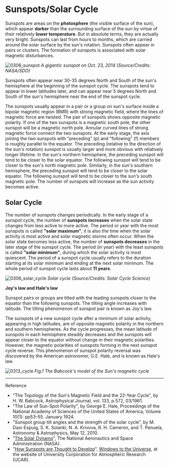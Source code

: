 # Sunspots/Solar Cycle

Sunspots are areas on the **photosphere** (the visible surface of the sun), which appear **darker** than the surrounding surface of the sun by virtue of their relatively **lower temperature**.  But in absolute terms, they are actually very bright. Sunspots can last from hours to months, which are carried around the solar surface by the sun's rotation. Sunspots often appear in pairs or clusters. The formation of sunspots is associated with solar magnetic disturbances.

 ![0306_sunspot](./static/0306_sunspot.jpg)
*A gigantic sunspot on Oct. 23, 2014 (Source/Credits: NASA/SDO)*

Sunspots often appear near 30-35 degrees North and South of the sun's hemisphere at the beginning of the sunspot cycle. The sunspots tend to appear in lower latitudes later, and can appear near 5 degrees North and South of the sun's hemisphere near the end of the sunspot cycle.

The sunspots usually appear in a pair or a group on sun's surface inside a bipolar magnetic region (BMR) with strong magnetic field, where the lines of magnetic force are twisted. The pair of sunspots shows opposite magnetic polarity. If one of the two sunspots is a magnetic south pole, the other sunspot will be a magnetic north pole. Annular curved lines of strong magnetic force connect the two sunspots. At the early stage, the axis joining the two sunspots with "preceding" (p) and "following" (f) members is roughly parallel to the equator. The preceding (relative to the direction of the sun's rotation) sunspot is usually larger and more obvious with relatively longer lifetime. In the sun's northern hemisphere, the preceding sunspot will tend to be closer to the solar equator. The following sunspot will tend to be closer to the sun's north magnetic pole. Similarly, in the sun's southern hemisphere, the preceding sunspot will tend to be closer to the solar equator. The following sunspot will tend to be closer to the sun's south magnetic pole. The number of sunspots will increase as the sun activity becomes active.

## Solar Cycle
The number of sunspots changes periodically. In the early stage of a sunspot cycle, the number of **sunspots increases** when the solar state changes from less active to more active. The period or year with the most sunspots is called **"solar maximum"**, it is also the time when the solar activity is most active and solar magnetic storms often occur. When the solar state becomes less active, the number of **sunspots decreases** in the later stage of the sunspot cycle. The period (in year) with the least sunspots is called **"solar minimum"**, during which the solar activity is most quiescent. The period of a sunspot cycle usually refers to the duration starting at its solar minimum and ending at the next solar minimum. The whole period of sunspot cycle lasts about **11 years**. 

![0306_solar_cycle](./static/0306_solar_cycle.png)
*Solar cycle (Source/Credits: Solar Cycle Science)*


**Joy's law and Hale's law** 

Sunspot pairs or groups are tilted with the leading sunspots closer to the equator than the following sunspots. The tilting angle increases with latitude. The tilting phenomenon of sunspot pair is known as Joy's law.

The sunspots of a new sunspot cycle after a minimum of solar activity, appearing in high latitudes, are of opposite magnetic polarity in the northern and southern hemispheres. As the cycle progresses, the mean latitude of sunspots in each hemisphere steadily decreases and the sunspots will appear closer to the equator without change in their magnetic polarities. However, the magnetic polarities of sunspots forming in the next sunspot cycle reverse. This phenomenon of sunspot polarity reversal was discovered by the American astronomer, G.E. Hale, and is known as Hale's law.

![0313_cycle](./static/0313_cycle.jpg) 
*Fig.1  The Babcock's model of the Sun's magnetic cycle*

---

Reference

-  "The Topology of the Sun's Magnetic Field and the 22-Year Cycle", by H. W. Babcock, Astrophysical Journal, vol. 133, p.572, 03/1961.
- "The Law of Sun-Spot Polarity", by George E. Hale, Proceedings of the National Academy of Sciences of the United States of America, Volume 10(1): pp53–55. January 1924.
- "Sunspot group tilt angles and the strength of the solar cycle", by M. Dasi-Espuig, S. K. Solanki, N. A. Krivova, R. H. Cameron, and T. Penuela, Astronomy & Astrophysics, May 12, 2010.
- "[The Solar Dynamo](http://solarscience.msfc.nasa.gov/dynamo.shtml)", The National Aeronautics and Space Administration (NASA). 
- "[How Sunspots are Thought to Develop](http://www.windows.ucar.edu/tour/link=/sun/atmosphere/sunspot_form_jpg_image.html)", [Windows to the Universe](http://www.windows2universe.org/spaceweather/images/sunspot_form_jpg_image.html), at the website of University Corporation for Atmospheric Research (UCAR).


